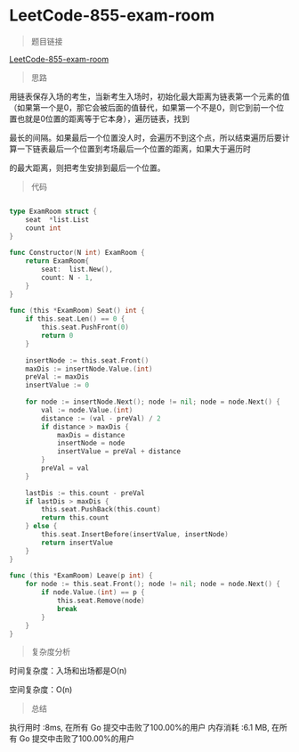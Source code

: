 # LeetCode-855-exam-room

> 题目链接

[LeetCode-855-exam-room](https://leetcode-cn.com/problems/exam-room/)

> 思路

用链表保存入场的考生，当新考生入场时，初始化最大距离为链表第一个元素的值（如果第一个是0，那它会被后面的值替代，如果第一个不是0，则它到前一个位置也就是0位置的距离等于它本身），遍历链表，找到

最长的间隔。如果最后一个位置没人时，会遍历不到这个点，所以结束遍历后要计算一下链表最后一个位置到考场最后一个位置的距离，如果大于遍历时

的最大距离，则把考生安排到最后一个位置。

> 代码

```go

type ExamRoom struct {
    seat  *list.List
    count int
}
 
func Constructor(N int) ExamRoom {
    return ExamRoom{
        seat:  list.New(),
        count: N - 1,
    }
}
 
func (this *ExamRoom) Seat() int {
    if this.seat.Len() == 0 {
        this.seat.PushFront(0)
        return 0
    }
 
    insertNode := this.seat.Front()
    maxDis := insertNode.Value.(int)
    preVal := maxDis
    insertValue := 0
 
    for node := insertNode.Next(); node != nil; node = node.Next() {
        val := node.Value.(int)
        distance := (val - preVal) / 2
        if distance > maxDis {
            maxDis = distance
            insertNode = node
            insertValue = preVal + distance
        }
        preVal = val
    }
 
    lastDis := this.count - preVal
    if lastDis > maxDis {
        this.seat.PushBack(this.count)
        return this.count
    } else {
        this.seat.InsertBefore(insertValue, insertNode)
        return insertValue
    }
}
 
func (this *ExamRoom) Leave(p int) {
    for node := this.seat.Front(); node != nil; node = node.Next() {
        if node.Value.(int) == p {
            this.seat.Remove(node)
            break
        }
    }
}
```

> 复杂度分析

时间复杂度：入场和出场都是O(n)

空间复杂度：O(n)

> 总结

执行用时 :8ms, 在所有 Go 提交中击败了100.00%的用户
内存消耗 :6.1 MB, 在所有 Go 提交中击败了100.00%的用户

